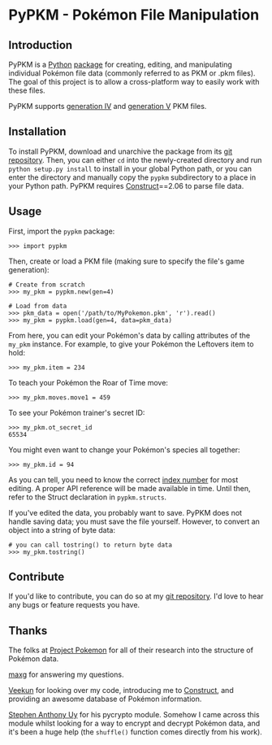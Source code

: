 # PyPKM - Pokémon File Manipulation

## Introduction

PyPKM is a [Python][0] [package][1] for creating, editing, and manipulating
individual Pokémon file data (commonly referred to as PKM or .pkm files).
The goal of this project is to allow a cross-platform way to easily work
with these files.

PyPKM supports [generation IV][2] and [generation V][3] PKM files.

[0]: http://python.org/
[1]: http://pypi.python.org/pypi
[2]: http://projectpokemon.org/wiki/Pokemon_NDS_Structure
[3]: http://projectpokemon.org/wiki/Pokemon_Black/White_NDS_Structure

## Installation

To install PyPKM, download and unarchive the package from its [git repository][4].
Then, you can either `cd` into the newly-created directory and run
`python setup.py install` to install in your global Python path, or you can
enter the directory and manually copy the `pypkm` subdirectory to a place in
your Python path. PyPKM requires [Construct][5]==2.06 to parse file data.

[4]: https://github.com/ceol/pypkm
[5]: http://construct.wikispaces.com/

## Usage

First, import the `pypkm` package:

    >>> import pypkm

Then, create or load a PKM file (making sure to specify the file's game
generation):

    # Create from scratch
    >>> my_pkm = pypkm.new(gen=4)
    
    # Load from data
    >>> pkm_data = open('/path/to/MyPokemon.pkm', 'r').read()
    >>> my_pkm = pypkm.load(gen=4, data=pkm_data)

From here, you can edit your Pokémon's data by calling attributes of the
`my_pkm` instance. For example, to give your Pokémon the Leftovers item to
hold:

    >>> my_pkm.item = 234

To teach your Pokémon the Roar of Time move:

    >>> my_pkm.moves.move1 = 459

To see your Pokémon trainer's secret ID:

    >>> my_pkm.ot_secret_id
    65534

You might even want to change your Pokémon's species all together:

    >>> my_pkm.id = 94

As you can tell, you need to know the correct [index number][6] for most
editing. A proper API reference will be made available in time. Until then,
refer to the Struct declaration in `pypkm.structs`.

If you've edited the data, you probably want to save. PyPKM does not handle
saving data; you must save the file yourself. However, to convert an object
into a string of byte data:
    
    # you can call tostring() to return byte data
    >>> my_pkm.tostring()

[6]: http://bulbapedia.bulbagarden.net/wiki/Index_number

## Contribute

If you'd like to contribute, you can do so at my [git repository][4]. I'd
love to hear any bugs or feature requests you have.

## Thanks

The folks at [Project Pokemon][7] for all of their research
into the structure of Pokémon data.

[maxg][8] for answering my questions.

[Veekun][9] for looking over my code, introducing me to [Construct][5], and
providing an awesome database of Pokémon information.

[Stephen Anthony Uy][10] for his pycrypto module. Somehow I came across this
module whilst looking for a way to encrypt and decrypt Pokémon data, and
it's been a huge help (the `shuffle()` function comes directly from his work).

[7]: http://projectpokemon.org/
[8]: http://www.pokecheck.org/
[9]: http://veekun.com/
[10]: mailto:tsanth@iname.com